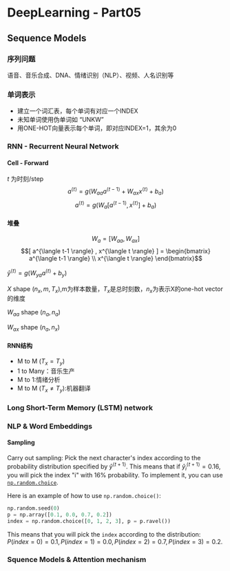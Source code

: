 # DeepLearning - Part05

## Sequence Models

### 序列问题

语音、音乐合成、DNA、情绪识别（NLP）、视频、人名识别等

### 单词表示

- 建立一个词汇表，每个单词有对应一个INDEX
- 未知单词使用伪单词如 “UNKW”
- 用ONE-HOT向量表示每个单词，即对应INDEX=1，其余为0

### RNN - Recurrent Neural Network

#### Cell - Forward

$t$ 为时刻/step
$$a^{\langle t \rangle} = g(W_{aa} a^{\langle t-1 \rangle} + W_{ax} x^{\langle t \rangle} + b_a)$$
$$a^{\langle t \rangle} = g(W_{a} [ a^{\langle t-1 \rangle} , x^{\langle t \rangle} ] + b_a)$$

#### 堆叠

$$W_{a} = [W_{aa},W_{ax}]$$
$$[ a^{\langle t-1 \rangle} , x^{\langle t \rangle} ] = \begin{bmatrix}
a^{\langle t-1 \rangle}
\\ 
x^{\langle t \rangle}
\end{bmatrix}$$

$\hat{y}^{\langle t \rangle} = g(W_{ya} a^{\langle t \rangle} + b_y)$

$X$ shape $(n_x, m, T_x)$,m为样本数量，$T_x$是总时刻数，$n_x$为表示X的one-hot vector的维度

$W_{aa}$ shape $(n_a, n_a)$

$W_{ax}$ shape $(n_a, n_x)$

#### RNN结构

- M to M ($T_x = T_y$)
- 1 to Many：音乐生产
- M to 1:情绪分析
- M to M ($T_x \neq T_y$):机器翻译

### Long Short-Term Memory (LSTM) network



### NLP & Word Embeddings

#### Sampling

Carry out sampling: Pick the next character's index according to the probability distribution specified by $\hat{y}^{\langle t+1 \rangle }$. This means that if $\hat{y}^{\langle t+1 \rangle }_i = 0.16$, you will pick the index "i" with 16% probability. To implement it, you can use [`np.random.choice`](https://docs.scipy.org/doc/numpy-1.13.0/reference/generated/numpy.random.choice.html).

Here is an example of how to use `np.random.choice()`:
```python
np.random.seed(0)
p = np.array([0.1, 0.0, 0.7, 0.2])
index = np.random.choice([0, 1, 2, 3], p = p.ravel())
```
This means that you will pick the `index` according to the distribution: 
$P(index = 0) = 0.1, P(index = 1) = 0.0, P(index = 2) = 0.7, P(index = 3) = 0.2$.

### Squence Models & Attention mechanism

